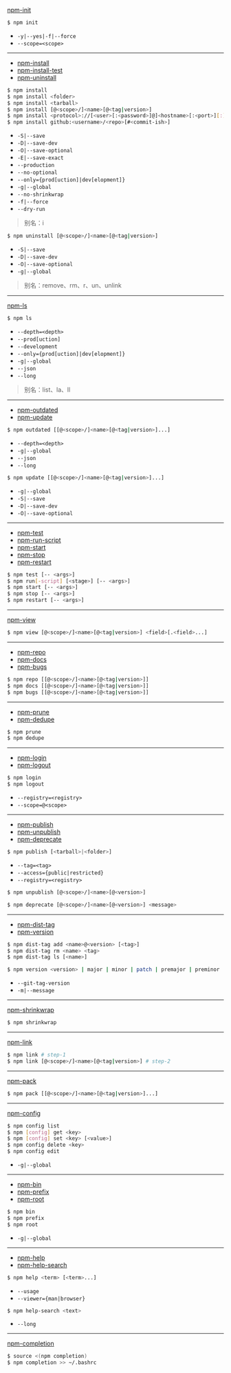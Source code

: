[npm-init](https://docs.npmjs.com/cli/init)

```sh
$ npm init
```

- `-y|--yes|-f|--force`
- `--scope=<scope>`

---

- [npm-install](https://docs.npmjs.com/cli/install)
- [npm-install-test](https://docs.npmjs.com/cli/install-test)
- [npm-uninstall](https://docs.npmjs.com/cli/uninstall)

```sh
$ npm install
$ npm install <folder>
$ npm install <tarball>
$ npm install [@<scope>/]<name>[@<tag|version>]
$ npm install <protocol>://[<user>[:<password>]@]<hostname>[:<port>][:][/]<path>[#<commit-ish>]
$ npm install github:<username>/<repo>[#<commit-ish>]
```

- `-S|--save`
- `-D|--save-dev`
- `-O|--save-optional`
- `-E|--save-exact`
- `--production`
- `--no-optional`
- `--only={prod[uction]|dev[elopment]}`
- `-g|--global`
- `--no-shrinkwrap`
- `-f|--force`
- `--dry-run`

> 别名：i

```sh
$ npm uninstall [@<scope>/]<name>[@<tag|version>]
```

- `-S|--save`
- `-D|--save-dev`
- `-O|--save-optional`
- `-g|--global`

> 别名：remove、rm、r、un、unlink

---

[npm-ls](https://docs.npmjs.com/cli/ls)

```sh
$ npm ls
```

- `--depth=<depth>`
- `--prod[uction]`
- `--development`
- `--only={prod[uction]|dev[elopment]}`
- `-g|--global`
- `--json`
- `--long`

> 别名：list、la、ll

---

- [npm-outdated](https://docs.npmjs.com/cli/outdated)
- [npm-update](https://docs.npmjs.com/cli/update)

```sh
$ npm outdated [[@<scope>/]<name>[@<tag|version>]...]
```

- `--depth=<depth>`
- `-g|--global`
- `--json`
- `--long`

```sh
$ npm update [[@<scope>/]<name>[@<tag|version>]...]
```

- `-g|--global`
- `-S|--save`
- `-D|--save-dev`
- `-O|--save-optional`

---

- [npm-test](https://docs.npmjs.com/cli/test)
- [npm-run-script](https://docs.npmjs.com/cli/run-script)
- [npm-start](https://docs.npmjs.com/cli/start)
- [npm-stop](https://docs.npmjs.com/cli/stop)
- [npm-restart](https://docs.npmjs.com/cli/restart)

```sh
$ npm test [-- <args>]
$ npm run[-script] [<stage>] [-- <args>]
$ npm start [-- <args>]
$ npm stop [-- <args>]
$ npm restart [-- <args>]
```

---

[npm-view](https://docs.npmjs.com/cli/view)

```sh
$ npm view [@<scope>/]<name>[@<tag|version>] <field>[.<field>...]
```

---

- [npm-repo](https://docs.npmjs.com/cli/repo)
- [npm-docs](https://docs.npmjs.com/cli/docs)
- [npm-bugs](https://docs.npmjs.com/cli/bugs)

```sh
$ npm repo [[@<scope>/]<name>[@<tag|version>]]
$ npm docs [[@<scope>/]<name>[@<tag|version>]]
$ npm bugs [[@<scope>/]<name>[@<tag|version>]]
```

---

- [npm-prune](https://docs.npmjs.com/cli/prune)
- [npm-dedupe](https://docs.npmjs.com/cli/dedupe)

```sh
$ npm prune
$ npm dedupe
```

---

- [npm-login](https://docs.npmjs.com/cli/adduser)
- [npm-logout](https://docs.npmjs.com/cli/logout)

```sh
$ npm login
$ npm logout
```

- `--registry=<registry>`
- `--scope=@<scope>`

---

- [npm-publish](https://docs.npmjs.com/cli/publish)
- [npm-unpublish](https://docs.npmjs.com/cli/unpublish)
- [npm-deprecate](https://docs.npmjs.com/cli/deprecate)

```sh
$ npm publish [<tarball>|<folder>]
```

- `--tag=<tag>`
- `--access={public|restricted}`
- `--registry=<registry>`

```sh
$ npm unpublish [@<scope>/]<name>[@<version>]
```

```sh
$ npm deprecate [@<scope>/]<name>[@<version>] <message>
```

---

- [npm-dist-tag](https://docs.npmjs.com/cli/dist-tag)
- [npm-version](https://docs.npmjs.com/cli/version)

```sh
$ npm dist-tag add <name>@<version> [<tag>]
$ npm dist-tag rm <name> <tag>
$ npm dist-tag ls [<name>]
```

```sh
$ npm version <version> | major | minor | patch | premajor | preminor | prepatch | prerelease | from-git
```

- `--git-tag-version`
- `-m|--message`

---

[npm-shrinkwrap](https://docs.npmjs.com/cli/shrinkwrap)

```sh
$ npm shrinkwrap
```

---

[npm-link](https://docs.npmjs.com/cli/link)

```sh
$ npm link # step-1
$ npm link [@<scope>/]<name>[@<tag|version>] # step-2
```

---

[npm-pack](https://docs.npmjs.com/cli/pack)

```sh
$ npm pack [[@<scope>/]<name>[@<tag|version>]...]
```

---

[npm-config](https://docs.npmjs.com/cli/config)

```sh
$ npm config list
$ npm [config] get <key>
$ npm [config] set <key> [<value>]
$ npm config delete <key>
$ npm config edit
```

- `-g|--global`

---

- [npm-bin](https://docs.npmjs.com/cli/bin)
- [npm-prefix](https://docs.npmjs.com/cli/prefix)
- [npm-root](https://docs.npmjs.com/cli/root)

```sh
$ npm bin
$ npm prefix
$ npm root
```

- `-g|--global`

---

- [npm-help](https://docs.npmjs.com/cli/help)
- [npm-help-search](https://docs.npmjs.com/cli/help-search)

```sh
$ npm help <term> [<term>...]
```

- `--usage`
- `--viewer={man|browser}`

```sh
$ npm help-search <text>
```

- `--long`

---

[npm-completion](https://docs.npmjs.com/cli/completion)

```sh
$ source <(npm completion)
$ npm completion >> ~/.bashrc
```
